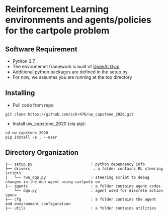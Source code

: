 # Reinforcement Learning environments and agents/policies for the cartpole problem

## Software Requirement
* Python 3.7 
* The environemnt framework is built of [OpenAI Gym](https://gym.openai.com) 
* Additional python packages are defined in the setup.py 
* For now, we assumes you are running at the top directory 

## Installing 
* Pull code from repo
```
git clone https://github.com/schr476/uw_capstone_2020.git
```
* Install uw_capstone_2020 (via pip):
```
cd uw_capstone_2020
pip install -e . --user
```
## Directory Organization
```
├── setup.py                          : python dependency info
├── drivers                            : a folder contains RL steering scripts
|   └── run_dqn.py                    : steering script to debug changes in the dqn agent using cartpole en
├── agents                            : a folder contains agent codes
    └── dqn.py                        : agent used for discrete action space 
├── cfg                               : a folder contains the agent and environment configuration
├── utils                             : a folder contains utilities
          
```

